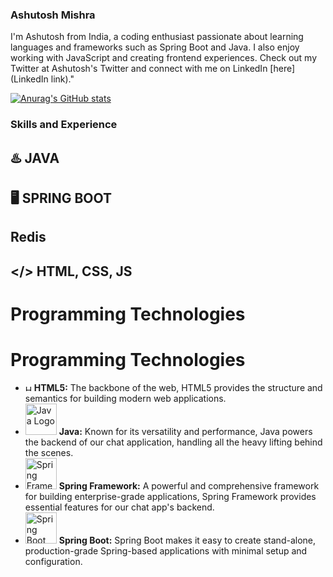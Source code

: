### Ashutosh Mishra
I'm Ashutosh from India, a coding enthusiast passionate about learning languages and frameworks such as Spring Boot and Java. I also enjoy working with JavaScript and creating frontend experiences. Check out my Twitter at Ashutosh's Twitter and connect with me on LinkedIn [here](LinkedIn link)."

[![Anurag's GitHub stats](https://github-readme-stats.vercel.app/api?username=Ashut0sh-mishra)](https://github.com/anuraghazra/github-readme-stats)

### Skills and Experience
## ♨️ JAVA
## 🖥️ SPRING BOOT
## Redis
## </> HTML, CSS, JS

# Programming Technologies

# Programming Technologies

- <img src="https://www.w3.org/html/logo/downloads/HTML5_Logo_512.png" alt="HTML5 Logo" width="10" height="10"> **HTML5:** The backbone of the web, HTML5 provides the structure and semantics for building modern web applications.
- <img src="https://upload.wikimedia.org/wikipedia/de/e/e1/Java-Logo.svg" alt="Java Logo" width="50" height="50"> **Java:** Known for its versatility and performance, Java powers the backend of our chat application, handling all the heavy lifting behind the scenes.
- <img src="https://cdn.icon-icons.com/icons2/2107/PNG/512/file_type_spring_icon_130480.png" alt="Spring Framework Logo" width="50" height="50"> **Spring Framework:** A powerful and comprehensive framework for building enterprise-grade applications, Spring Framework provides essential features for our chat app's backend.
- <img src="https://cdn.icon-icons.com/icons2/2415/PNG/512/spring_boot_icon_146371.png" alt="Spring Boot Logo" width="50" height="50"> **Spring Boot:** Spring Boot makes it easy to create stand-alone, production-grade Spring-based applications with minimal setup and configuration.








